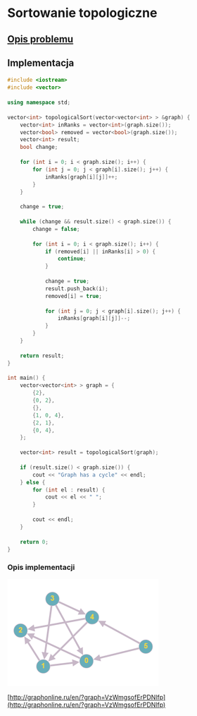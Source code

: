 # Sortowanie topologiczne

## [Opis problemu](../../../../algorithms/graphs/topological-sort.md)

## Implementacja

```cpp linenums="1"
#include <iostream>
#include <vector>

using namespace std;

vector<int> topologicalSort(vector<vector<int> > &graph) {
    vector<int> inRanks = vector<int>(graph.size());
    vector<bool> removed = vector<bool>(graph.size());
    vector<int> result;
    bool change;
    
    for (int i = 0; i < graph.size(); i++) {
        for (int j = 0; j < graph[i].size(); j++) {
            inRanks[graph[i][j]]++;
        }
    }

    change = true;

    while (change && result.size() < graph.size()) {
        change = false;
        
        for (int i = 0; i < graph.size(); i++) {
            if (removed[i] || inRanks[i] > 0) {
                continue;
            }

            change = true;
            result.push_back(i);
            removed[i] = true;
            
            for (int j = 0; j < graph[i].size(); j++) {
                inRanks[graph[i][j]]--;
            }
        }
    }

    return result;
}

int main() {
	vector<vector<int> > graph = {
		{2},
		{0, 2},
		{},
		{1, 0, 4},
		{2, 1},
		{0, 4},
	};
    
    vector<int> result = topologicalSort(graph);
    
    if (result.size() < graph.size()) {
        cout << "Graph has a cycle" << endl;
    } else {
        for (int el : result) {
            cout << el << " ";
        }

        cout << endl;
    }

    return 0;
}
```

### Opis implementacji

![Przykładowy graf wykorzystany w implementacji](../../../../assets/example_graph_topological_sort.png)

[http://graphonline.ru/en/?graph=VzWmgsofErPDNlfp](http://graphonline.ru/en/?graph=VzWmgsofErPDNlfp)
